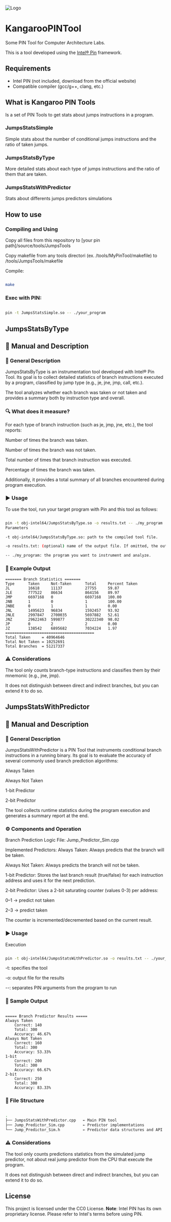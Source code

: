 ![Logo](https://github.com/lorenpoloa/KangarooPINTools/blob/main/Logo.png)


# KangarooPINTool
Some PIN Tool for Computer Architecture Labs.


This is a tool developed using the [Intel® Pin](https://www.intel.com/content/www/us/en/developer/articles/tool/pin-a-dynamic-binary-instrumentation-tool.html) framework.
## Requirements

- Intel PIN (not included, download from the official website)
- Compatible compiler (gcc/g++, clang, etc.)


## What is Kangaroo PIN Tools
Is a set of PIN Tools to get stats about jumps instructions in a program.

### JumpsStatsSimple
Simple stats about the number of conditional jumps instructions and the ratio of taken jumps.

### JumpsStatsByType
More detailed stats about each type of jumps instructions and the ratio of them that are taken.

### JumpsStatsWithPredictor
Stats about differents jumps predictors simulations

## How to use

### Compiling and Using <br>

Copy all files from this repository to [your pin path]/source/tools/JumpsTools

Copy makefile from any tools directori (ex. /tools/MyPinTool/makefile) to /tools/JumpsTools/makefile

Compile:
```bash

make
```

### Exec with PIN:
```bash

pin -t JumpsStatsSimple.so -- ./your_program

```


## JumpsStatsByType 
## 📘 Manual and Description

### 📝 General Description
JumpsStatsByType is an instrumentation tool developed with Intel® Pin Tool. Its goal is to collect detailed statistics of branch instructions executed by a program, classified by jump type (e.g., je, jne, jmp, call, etc.).

The tool analyzes whether each branch was taken or not taken and provides a summary both by instruction type and overall.

### 🔍 What does it measure?
For each type of branch instruction (such as je, jmp, jne, etc.), the tool reports:

Number of times the branch was taken.

Number of times the branch was not taken.

Total number of times that branch instruction was executed.

Percentage of times the branch was taken.

Additionally, it provides a total summary of all branches encountered during program execution.


### ▶️ Usage
To use the tool, run your target program with Pin and this tool as follows:

```bash

pin -t obj-intel64/JumpsStatsByType.so -o results.txt -- ./my_program
Parameters

-t obj-intel64/JumpsStatsByType.so: path to the compiled tool file.

-o results.txt: (optional) name of the output file. If omitted, the output will be shown in the console.

-- ./my_program: the program you want to instrument and analyze.
```

### 📄 Example Output

```text
======= Branch Statistics =======
Type      Taken     Not-Taken      Total     Percent Taken
JL        16618     11137          27755     59.87
JLE       777522    86634          864156    89.97
JMP       6697168   0              6697168   100.00
JNB       1         0              1         100.00
JNBE      0         1              1         0.00
JNL       1495623   96834          1592457   93.92
JNLE      2997847   2700035        5697882   52.61
JNZ       29622463  599877         30222340  98.02
JP        0         2              2         0.00
JZ        138542    6895682        7034224   1.97
=======================================
Total Taken     = 40964646
Total Not Taken = 10252691
Total Branches  = 51217337

```

### ⚠️ Considerations

The tool only counts branch-type instructions and classifies them by their mnemonic (e.g., jne, jmp).

It does not distinguish between direct and indirect branches, but you can extend it to do so.



## JumpsStatsWithPredictor 
## 📘 Manual and Description


### 📝 General Description
JumpsStatsWithPredictor is a PIN Tool that instruments conditional branch instructions in a running binary. Its goal is to evaluate the accuracy of several commonly used branch prediction algorithms:

Always Taken

Always Not Taken

1-bit Predictor

2-bit Predictor

The tool collects runtime statistics during the program execution and generates a summary report at the end.

### ⚙️ Components and Operation

Branch Prediction Logic
File: Jump_Predictor_Sim.cpp

Implemented Predictors:
Always Taken: Always predicts that the branch will be taken.

Always Not Taken: Always predicts the branch will not be taken.

1-bit Predictor: Stores the last branch result (true/false) for each instruction address and uses it for the next prediction.

2-bit Predictor: Uses a 2-bit saturating counter (values 0-3) per address:

0–1 → predict not taken

2–3 → predict taken

The counter is incremented/decremented based on the current result.


### ▶️ Usage

Execution
```bash

pin -t obj-intel64/JumpsStatsWithPredictor.so -o results.txt -- ./your_program

```

-t: specifies the tool

-o: output file for the results

--: separates PIN arguments from the program to run

### 📄 Sample Output
```text

===== Branch Predictor Results =====
Always Taken
    Correct: 140
    Total: 300
    Accuracy: 46.67%
Always Not Taken
    Correct: 160
    Total: 300
    Accuracy: 53.33%
1-bit
    Correct: 200
    Total: 300
    Accuracy: 66.67%
2-bit
    Correct: 250
    Total: 300
    Accuracy: 83.33%
```

### 🧾 File Structure

```bash

.
├── JumpsStatsWithPredictor.cpp   ← Main PIN tool
├── Jump_Predictor_Sim.cpp        ← Predictor implementations
└── Jump_Predictor_Sim.h          ← Predictor data structures and API
```

### ⚠️ Considerations

The tool only counts predictions statistics from the simulated jump predictor, not about real jump predictor from the CPU that execute the program.

It does not distinguish between direct and indirect branches, but you can extend it to do so.



## License

This project is licensed under the CC0 License.
**Note**: Intel PIN has its own proprietary license. Please refer to Intel's terms before using PIN.
